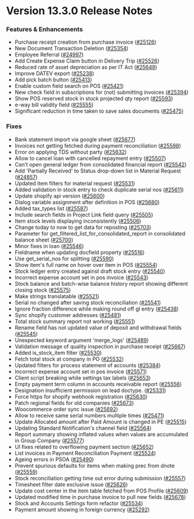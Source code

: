 # Version 13.3.0 Release Notes

### Features & Enhancements

- Purchase receipt creation from purchase invoice ([#25126](https://github.com/nts/prodman/pull/25126))
- New Document Transaction Deletion ([#25354](https://github.com/nts/prodman/pull/25354))
- Employee Referral ([#24997](https://github.com/nts/prodman/pull/24997))
- Add Create Expense Claim button in Delivery Trip ([#25526](https://github.com/nts/prodman/pull/25526))
- Reduced rate of asset depreciation as per IT Act ([#25648](https://github.com/nts/prodman/pull/25648))
- Improve DATEV export ([#25238](https://github.com/nts/prodman/pull/25238))
- Add pick batch button ([#25413](https://github.com/nts/prodman/pull/25413))
- Enable custom field search on POS ([#25421](https://github.com/nts/prodman/pull/25421))
- New check field in subscriptions for (not) submitting invoices ([#25394](https://github.com/nts/prodman/pull/25394))
- Show POS reserved stock in stock projected qty report ([#25593](https://github.com/nts/prodman/pull/25593))
- e-way bill validity field ([#25555](https://github.com/nts/prodman/pull/25555))
- Significant reduction in time taken to save sales documents ([#25475](https://github.com/nts/prodman/pull/25475))

### Fixes

- Bank statement import via google sheet ([#25677](https://github.com/nts/prodman/pull/25677))
- Invoices not getting fetched during payment reconciliation ([#25598](https://github.com/nts/prodman/pull/25598))
- Error on applying TDS without party ([#25632](https://github.com/nts/prodman/pull/25632))
- Allow to cancel loan with cancelled repayment entry ([#25507](https://github.com/nts/prodman/pull/25507))
- Can't open general ledger from consolidated financial report ([#25542](https://github.com/nts/prodman/pull/25542))
- Add 'Partially Received' to Status drop-down list in Material Request ([#24857](https://github.com/nts/prodman/pull/24857))
- Updated item filters for material request ([#25531](https://github.com/nts/prodman/pull/25531))
- Added validation in stock entry to check duplicate serial nos ([#25611](https://github.com/nts/prodman/pull/25611))
- Update shopify api version ([#25600](https://github.com/nts/prodman/pull/25600))
- Dialog variable assignment after definition in POS ([#25680](https://github.com/nts/prodman/pull/25680))
- Added tax_types list ([#25587](https://github.com/nts/prodman/pull/25587))
- Include search fields in Project Link field query ([#25505](https://github.com/nts/prodman/pull/25505))
- Item stock levels displaying inconsistently ([#25506](https://github.com/nts/prodman/pull/25506))
- Change today to now to get data for reposting ([#25703](https://github.com/nts/prodman/pull/25703))
- Parameter for get_filtered_list_for_consolidated_report in consolidated balance sheet ([#25700](https://github.com/nts/prodman/pull/25700))
- Minor fixes in loan ([#25546](https://github.com/nts/prodman/pull/25546))
- Fieldname when updating docfield property ([#25516](https://github.com/nts/prodman/pull/25516))
- Use get_serial_nos for splitting ([#25590](https://github.com/nts/prodman/pull/25590))
- Show item's full name on hover over item in POS ([#25554](https://github.com/nts/prodman/pull/25554))
- Stock ledger entry created against draft stock entry ([#25540](https://github.com/nts/prodman/pull/25540))
- Incorrect expense account set in pos invoice ([#25543](https://github.com/nts/prodman/pull/25543))
- Stock balance and batch-wise balance history report showing different closing stock ([#25575](https://github.com/nts/prodman/pull/25575))
- Make strings translatable ([#25521](https://github.com/nts/prodman/pull/25521))
- Serial no changed after saving stock reconciliation ([#25541](https://github.com/nts/prodman/pull/25541))
- Ignore fraction difference while making round off gl entry ([#25438](https://github.com/nts/prodman/pull/25438))
- Sync shopify customer addresses ([#25481](https://github.com/nts/prodman/pull/25481))
- Total stock summary report not working ([#25551](https://github.com/nts/prodman/pull/25551))
- Rename field has not updated value of deposit and withdrawal fields ([#25545](https://github.com/nts/prodman/pull/25545))
- Unexpected keyword argument 'merge_logs' ([#25489](https://github.com/nts/prodman/pull/25489))
- Validation message of quality inspection in purchase receipt ([#25667](https://github.com/nts/prodman/pull/25667))
- Added is_stock_item filter ([#25530](https://github.com/nts/prodman/pull/25530))
- Fetch total stock at company in PO ([#25532](https://github.com/nts/prodman/pull/25532))
- Updated filters for process statement of accounts ([#25384](https://github.com/nts/prodman/pull/25384))
- Incorrect expense account set in pos invoice ([#25571](https://github.com/nts/prodman/pull/25571))
- Client script breaking while settings tax labels ([#25653](https://github.com/nts/prodman/pull/25653))
- Empty payment term column in accounts receivable report ([#25556](https://github.com/nts/prodman/pull/25556))
- Designation insufficient permission on lead doctype. ([#25331](https://github.com/nts/prodman/pull/25331))
- Force https for shopify webhook registration ([#25630](https://github.com/nts/prodman/pull/25630))
- Patch regional fields for old companies ([#25673](https://github.com/nts/prodman/pull/25673))
- Woocommerce order sync issue ([#25692](https://github.com/nts/prodman/pull/25692))
- Allow to receive same serial numbers multiple times ([#25471](https://github.com/nts/prodman/pull/25471))
- Update Allocated amount after Paid Amount is changed in PE ([#25515](https://github.com/nts/prodman/pull/25515))
- Updating Standard Notification's channel field ([#25564](https://github.com/nts/prodman/pull/25564))
- Report summary showing inflated values when values are accumulated in Group Company ([#25577](https://github.com/nts/prodman/pull/25577))
- UI fixes related to overflowing payment section ([#25652](https://github.com/nts/prodman/pull/25652))
- List invoices in Payment Reconciliation Payment ([#25524](https://github.com/nts/prodman/pull/25524))
- Ageing errors in PSOA ([#25490](https://github.com/nts/prodman/pull/25490))
- Prevent spurious defaults for items when making prec from dnote ([#25559](https://github.com/nts/prodman/pull/25559))
- Stock reconciliation getting time out error during submission ([#25557](https://github.com/nts/prodman/pull/25557))
- Timesheet filter date exclusive issue ([#25626](https://github.com/nts/prodman/pull/25626))
- Update cost center in the item table fetched from POS Profile ([#25609](https://github.com/nts/prodman/pull/25609))
- Updated modified time in purchase invoice to pull new fields ([#25678](https://github.com/nts/prodman/pull/25678))
- Stock and Accounts Settings form refactor ([#25534](https://github.com/nts/prodman/pull/25534))
- Payment amount showing in foreign currency ([#25292](https://github.com/nts/prodman/pull/25292))